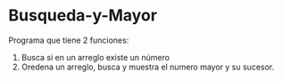 # Busqueda-y-Mayor
Programa que tiene 2 funciones:
1. Busca si en un arreglo existe un número
2. Oredena un arreglo, busca y muestra el numero mayor y su sucesor.
